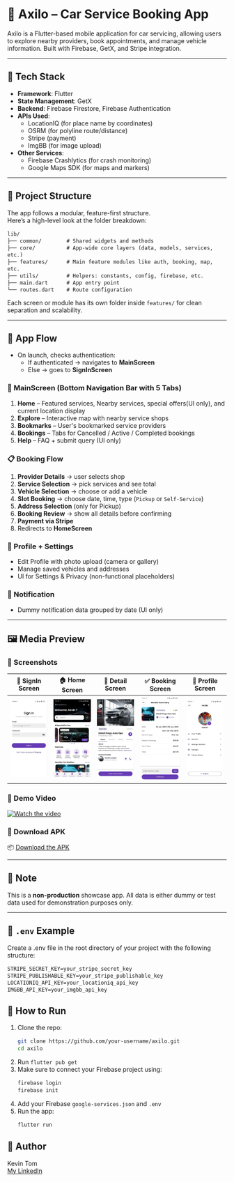 # 🚗 Axilo – Car Service Booking App

Axilo is a Flutter-based mobile application for car servicing, allowing users to explore nearby providers, book appointments, and manage vehicle information. Built with Firebase, GetX, and Stripe integration.

---

## 🔧 Tech Stack

- **Framework**: Flutter
- **State Management**: GetX
- **Backend**: Firebase Firestore, Firebase Authentication
- **APIs Used**:
  - LocationIQ (for place name by coordinates)
  - OSRM (for polyline route/distance)
  - Stripe (payment)
  - ImgBB (for image upload)
- **Other Services**:
  - Firebase Crashlytics (for crash monitoring)
  - Google Maps SDK (for maps and markers)

---

## 📂 Project Structure

The app follows a modular, feature-first structure.  
Here’s a high-level look at the folder breakdown:
 
```
lib/
├── common/        # Shared widgets and methods
├── core/          # App-wide core layers (data, models, services, etc.)
├── features/      # Main feature modules like auth, booking, map, etc.
├── utils/         # Helpers: constants, config, firebase, etc.
├── main.dart      # App entry point
└── routes.dart    # Route configuration
```
Each screen or module has its own folder inside `features/` for clean separation and scalability.

---

## 🧭 App Flow

- On launch, checks authentication:
  - If authenticated → navigates to **MainScreen**
  - Else → goes to **SignInScreen**

### 🧱 MainScreen (Bottom Navigation Bar with 5 Tabs)

1. **Home** – Featured services, Nearby services, special offers(UI only), and current location display
2. **Explore** – Interactive map with nearby service shops
3. **Bookmarks** – User's bookmarked service providers
4. **Bookings** – Tabs for Cancelled / Active / Completed bookings
5. **Help** – FAQ + submit query (UI only)

### 📋 Booking Flow

1. **Provider Details** → user selects shop
2. **Service Selection** → pick services and see total
3. **Vehicle Selection** → choose or add a vehicle
4. **Slot Booking** → choose date, time, type (`Pickup` or `Self-Service`)
5. **Address Selection** (only for Pickup)
6. **Booking Review** → show all details before confirming
7. **Payment via Stripe**
8. Redirects to **HomeScreen**

### 👤 Profile + Settings

- Edit Profile with photo upload (camera or gallery)
- Manage saved vehicles and addresses
- UI for Settings & Privacy (non-functional placeholders)

### 🔔 Notification

- Dummy notification data grouped by date (UI only)

---

## 🖼️ Media Preview

### 📸 Screenshots

| 🔐 SignIn Screen | 🏠 Home Screen | 🧾 Detail Screen | ✅ Booking Screen | 👤 Profile Screen | 
|-------------|----------------|----------------|----------------|----------------|
| ![](assets/screenshots/signIn.jpg) | ![](assets/screenshots/Home.jpg) | ![](assets/screenshots/Detail.jpg) | ![](assets/screenshots/Book_review.jpg) | ![](assets/screenshots/profile.jpg) |

### 🎥 Demo Video  

[![Watch the video](https://img.youtube.com/vi/hI95L_h_iTs/0.jpg)](https://www.youtube.com/watch?v=hI95L_h_iTs)

### 📱 Download APK  
📦 [Download the APK](https://drive.google.com/file/d/1Rk7px6UWGA8ayrKt_cjdgAUKByMPFjU_/view?usp=drive_link)

---

## 🚫 Note

This is a **non-production** showcase app. All data is either dummy or test data used for demonstration purposes only.

---

## 🔐 ```.env``` Example

Create a .env file in the root directory of your project with the following structure:
```
STRIPE_SECRET_KEY=your_stripe_secret_key
STRIPE_PUBLISHABLE_KEY=your_stripe_publishable_key
LOCATIONIQ_API_KEY=your_locationiq_api_key
IMGBB_API_KEY=your_imgbb_api_key
```

## 📁 How to Run

1. Clone the repo:
   ```bash
   git clone https://github.com/your-username/axilo.git
   cd axilo
   ```
2. Run ```flutter pub get```
3. Make sure to connect your Firebase project using:
   ```bash
   firebase login
   firebase init
   ```
4. Add your Firebase ```google-services.json``` and ```.env```
5. Run the app:
   ```bash
   flutter run
   ```
## 📌 Author
Kevin Tom  
[My LinkedIn](http://linkedin.com/in/kevintom026)
   
